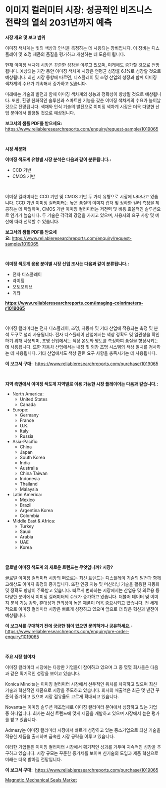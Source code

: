 <p><h1>이미지 컬러미터 시장: 성공적인 비즈니스 전략의 열쇠 2031년까지 예측</h1></p><p><strong>시장 개요 및 보고 범위</strong></p>
<p><p>이미징 색차계는 빛의 색상과 인식을 측정하는 데 사용되는 장비입니다. 이 장비는 디스플레이 및 조명 제품의 품질을 평가하고 개선하는 데 도움이 됩니다. </p><p>현재 이미징 색차계 시장은 꾸준한 성장을 이루고 있으며, 미래에도 증가할 것으로 전망됩니다. 예상되는 기간 동안 이미징 색차계 시장은 연평균 성장률 6.1%로 성장할 것으로 예상됩니다. 최신 시장 동향에 따르면, 디스플레이 및 조명 산업의 성장과 함께 이미징 색차계의 수요가 계속해서 증가하고 있습니다. </p><p>미래에는 기술의 발전과 함께 이미징 색차계의 성능과 정확성이 향상될 것으로 예상됩니다. 또한, 환경 친화적인 솔루션과 스마트한 기능을 갖춘 이미징 색차계의 수요가 늘어날 것으로 전망됩니다. 색채와 인식 기술의 발전으로 이미징 색차계 시장은 더욱 다양한 산업 분야에서 활용될 것으로 예상됩니다.</p></p>
<p><strong>보고서의 샘플 PDF를 받으세요:</strong> <a href="https://www.reliableresearchreports.com/enquiry/request-sample/1019065">https://www.reliableresearchreports.com/enquiry/request-sample/1019065</a></p>
<p>&nbsp;</p>
<p><strong>시장 세분화</strong></p>
<p><strong>이미징 색도계 유형별 시장 분석은 다음과 같이 분류됩니다.:</strong></p>
<p><ul><li>CCD 기반</li><li>CMOS 기반</li></ul></p>
<p>&nbsp;</p>
<p><p>이미징 컬러미터는 CCD 기반 및 CMOS 기반 두 가지 유형으로 시장에 나타나고 있습니다. CCD 기반 이미징 컬러미터는 높은 품질의 이미지 캡처 및 정확한 컬러 측정을 제공하는 데 탁월하며, CMOS 기반 이미징 컬러미터는 저전력 및 비용 효율적인 솔루션으로 인기가 높습니다. 두 기술은 각각의 강점을 가지고 있으며, 사용자의 요구 사항 및 예산에 따라 선택할 수 있습니다.</p></p>
<p><strong>보고서의 샘플 PDF를 받으세요:</strong>&nbsp;<a href="https://www.reliableresearchreports.com/enquiry/request-sample/1019065">https://www.reliableresearchreports.com/enquiry/request-sample/1019065</a></p>
<p>&nbsp;</p>
<p><strong> 이미징 색도계 응용 분야별 시장 산업 조사는 다음과 같이 분류됩니다.:</strong></p>
<p><ul><li>전자 디스플레이</li><li>라이팅</li><li>오토모티브</li><li>기타</li></ul></p>
<p><strong><a href="https://www.reliableresearchreports.com/imaging-colorimeters-r1019065">https://www.reliableresearchreports.com/imaging-colorimeters-r1019065</a></strong></p>
<p>&nbsp;</p>
<p><p>이미징 컬러미터는 전자 디스플레이, 조명, 자동차 및 기타 산업에 적용되는 측정 및 분석 도구로 널리 사용됩니다. 전자 디스플레이 산업에서는 색상 정확도 및 일관성을 확인하기 위해 사용되며, 조명 산업에서는 색상 온도와 명도를 측정하여 품질을 향상시키는 데 사용됩니다. 또한 자동차 산업에서는 내장 및 외장 조명 시스템의 색상 일치를 검사하는 데 사용됩니다. 기타 산업에서도 색상 관련 요구 사항을 충족시키는 데 사용됩니다.</p></p>
<p><strong>이 보고서 구매:</strong>&nbsp; <a href="https://www.reliableresearchreports.com/purchase/1019065">https://www.reliableresearchreports.com/purchase/1019065</a></p>
<p>&nbsp;</p>
<p><strong>지역 측면에서 이미징 색도계 지역별로 이용 가능한 시장 플레이어는 다음과 같습니다.:</strong></p>
<p><ul>
    <li>
        North America:
        <ul>
            <li>United States</li>
            <li>Canada</li>
        </ul>
    </li>
    <li>
        Europe:
        <ul>
            <li>Germany</li>
            <li>France</li>
            <li>U.K.</li>
            <li>Italy</li>
            <li>Russia</li>
        </ul>
    </li>
    <li>
        Asia-Pacific:
        <ul>
            <li>China</li>
            <li>Japan</li>
            <li>South Korea</li>
            <li>India</li>
            <li>Australia</li>
            <li>China Taiwan</li>
            <li>Indonesia</li>
            <li>Thailand</li>
            <li>Malaysia</li>
        </ul>
    </li>
    <li>
        Latin America:
        <ul>
            <li>Mexico</li>
            <li>Brazil</li>
            <li>Argentina Korea</li>
            <li>Colombia</li>
        </ul>
    </li>
    <li>
        Middle East & Africa:
        <ul>
            <li>Turkey</li>
            <li>Saudi</li>
            <li>Arabia</li>
            <li>UAE</li>
            <li>Korea</li>
        </ul>
    </li>
    </ul></p>
<p>&nbsp;</p>
<p><strong>글로벌 이미징 색도계 의 새로운 트렌드는 무엇입니까? 시장?</strong></p>
<p><p>글로벌 이미징 컬러미터 시장의 떠오르는 최신 트렌드는 디스플레이 기술의 발전과 함께 고해상도 이미지 측정의 증가입니다. 또한 인공 지능 및 머신러닝 기술을 활용한 자동화 및 정확도 향상이 주목받고 있습니다. 빠르게 변화하는 시장에서는 산업용 및 의료용 등 다양한 분야에서 이미징 컬러미터의 수요가 증가하고 있습니다. 더불어 데이터 및 이미지 분석 기능 강화, 휴대성과 편의성이 높은 제품이 더욱 중요시되고 있습니다. 전 세계적으로 이미징 컬러미터 시장은 빠르게 성장하고 있으며 앞으로 더 많은 혁신과 발전이 예상됩니다.</p></p>
<p><strong>이 보고서를 구매하기 전에 궁금한 점이 있으면 문의하거나 공유하세요.</strong>- <a href="https://www.reliableresearchreports.com/enquiry/pre-order-enquiry/1019065">https://www.reliableresearchreports.com/enquiry/pre-order-enquiry/1019065</a></p>
<p>&nbsp;</p>
<p><strong>주요 시장 참여자</strong></p>
<p><p>이미징 컬러미터 시장에는 다양한 기업들이 참여하고 있으며 그 중 몇몇 회사들은 다음과 같은 획기적인 성장을 보이고 있습니다.</p><p>Konica Minolta는 이미징 컬러미터 시장에서 선두적인 위치를 차지하고 있으며 최신 기술과 혁신적인 제품으로 시장을 주도하고 있습니다. 회사의 매출액은 최근 몇 년간 꾸준히 증가하고 있으며 시장 점유율도 고르게 확대되고 있습니다.</p><p>Novanta는 이미징 솔루션 제조업체로 이미징 컬러미터 분야에서 성장하고 있는 기업 중 하나입니다. 회사는 최신 트렌드에 맞게 제품을 개발하고 있으며 시장에서 높은 평가를 받고 있습니다.</p><p>Admesy는 이미징 컬러미터 시장에서 빠르게 성장하고 있는 중소기업으로 최신 기술을 적용한 제품을 출시하며 급속한 시장 공략을 이루고 있습니다.</p><p>이러한 기업들은 이미징 컬러미터 시장에서 획기적인 성과를 거두며 지속적인 성장을 추구하고 있습니다. 시장 규모는 꾸준한 증가세를 보이며 신기술의 도입과 제품 혁신으로 미래는 더욱 밝아질 전망입니다.</p></p>
<p><strong>이 보고서 구매:</strong>&nbsp;&nbsp;<a href="https://www.reliableresearchreports.com/purchase/1019065">https://www.reliableresearchreports.com/purchase/1019065</a></p>
<p><p><a href="https://github.com/Sinjinluong3e0awx2m195k76/Market-Research-Report-List-2/blob/main/magnetic-mechanical-seals-market.md">Magnetic Mechanical Seals Market</a></p></p>